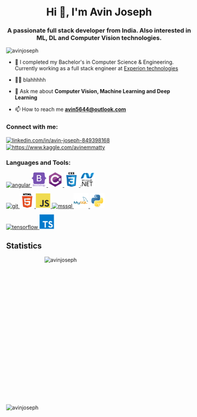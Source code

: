 <h1 align="center">Hi 👋, I'm Avin Joseph</h1>
<h3 align="center">A passionate full stack developer from India. Also interested in ML, DL and Computer Vision technologies.</h3>

<p align="left"> <img src="https://komarev.com/ghpvc/?username=avinjoseph&label=Profile%20views&color=0e75b6&style=flat" alt="avinjoseph" /> </p>


- 🌱 I completed my Bachelor's in Computer Science & Engineering. Currently working as a full stack engineer at [Experion technologies](https://www.experionglobal.com/)

- 👨‍💻  blahhhhh

- 💬 Ask me about **Computer Vision, Machine Learning and Deep Learning**

- 📫 How to reach me **avin5644@outlook.com**

<h3 align="left">Connect with me:</h3>
<p align="left">
<a href="https://linkedin.com/in/linkedin.com/in/avin-joseph-849398168" target="blank"><img align="center" src="https://raw.githubusercontent.com/rahuldkjain/github-profile-readme-generator/master/src/images/icons/Social/linked-in-alt.svg" alt="linkedin.com/in/avin-joseph-849398168" height="30" width="40" /></a>
<a href="https://kaggle.com/https://www.kaggle.com/avinemmatty" target="blank"><img align="center" src="https://raw.githubusercontent.com/rahuldkjain/github-profile-readme-generator/master/src/images/icons/Social/kaggle.svg" alt="https://www.kaggle.com/avinemmatty" height="30" width="40" /></a>

</p>

<h3 align="left">Languages and Tools:</h3>
<p align="left"> <a href="https://angular.io" target="_blank" rel="noreferrer"> 
<img src="https://angular.io/assets/images/logos/angular/angular.svg" alt="angular" width="40" height="40"/> </a> <a href="https://angular.io" target="_blank" rel="noreferrer">
<img src="https://raw.githubusercontent.com/devicons/devicon/master/icons/bootstrap/bootstrap-plain-wordmark.svg" alt="bootstrap" width="40" height="40"/> </a> <a href="https://www.w3schools.com/cs/" target="_blank" rel="noreferrer"> <img src="https://raw.githubusercontent.com/devicons/devicon/master/icons/csharp/csharp-original.svg" alt="csharp" width="40" height="40"/> </a> <a href="https://www.w3schools.com/css/" target="_blank" rel="noreferrer"> <img src="https://raw.githubusercontent.com/devicons/devicon/master/icons/css3/css3-original-wordmark.svg" alt="css3" width="40" height="40"/> </a> <a href="https://dotnet.microsoft.com/" target="_blank" rel="noreferrer">
<img src="https://raw.githubusercontent.com/devicons/devicon/master/icons/dot-net/dot-net-original-wordmark.svg" alt="dotnet" width="40" height="40"/> </a> <a href="https://expressjs.com" target="_blank" rel="noreferrer">

<img src="https://www.vectorlogo.zone/logos/git-scm/git-scm-icon.svg" alt="git" width="40" height="40"/> </a> <a href="https://heroku.com" target="_blank" rel="noreferrer">
<img src="https://raw.githubusercontent.com/devicons/devicon/master/icons/html5/html5-original-wordmark.svg" alt="html5" width="40" height="40"/> </a> <a href="https://gohugo.io/" target="_blank" rel="noreferrer"> 
<img src="https://raw.githubusercontent.com/devicons/devicon/master/icons/javascript/javascript-original.svg" alt="javascript" width="40" height="40"/> </a> <a href="https://www.microsoft.com/en-us/sql-server" target="_blank" rel="noreferrer"> <img src="https://www.svgrepo.com/show/303229/microsoft-sql-server-logo.svg" alt="mssql" width="40" height="40"/> </a> <a href="https://www.mysql.com/" target="_blank" rel="noreferrer">
<img src="https://raw.githubusercontent.com/devicons/devicon/master/icons/mysql/mysql-original-wordmark.svg" alt="mysql" width="40" height="40"/> </a> <a href="https://nodejs.org" target="_blank" rel="noreferrer">
<img src="https://raw.githubusercontent.com/devicons/devicon/master/icons/python/python-original.svg" alt="python" width="40" height="40"/> </a> <a href="https://reactjs.org/" target="_blank" rel="noreferrer">

<img src="https://www.vectorlogo.zone/logos/tensorflow/tensorflow-icon.svg" alt="tensorflow" width="40" height="40"/> </a> <a href="https://www.typescriptlang.org/" target="_blank" rel="noreferrer">
<img src="https://raw.githubusercontent.com/devicons/devicon/master/icons/typescript/typescript-original.svg" alt="typescript" width="40" height="40"/> </a> </p>

<h2>Statistics</h2>
<p><img align="right" height =400 width =400 src="https://github-readme-streak-stats.herokuapp.com/?user=avinjoseph&layout=compact&langs_count=10&hide_border=1&role=OWNER,COLLABORATOR&theme=dark#gh-dark-mode-only" alt="avinjoseph" /></p>

<p><img align="left" height=400 width=400 src="https://github-readme-stats.vercel.app/api?username=avinjoseph&show_icons=true&locale=en&layout=compact&langs_count=10&hide_border=1&role=OWNER,COLLABORATOR&theme=dark#gh-dark-mode-only" alt="avinjoseph" /></p>


</a>

